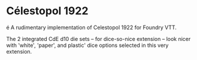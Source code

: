 # Célestopol 1922
é
A rudimentary implementation of Celestopol 1922 for Foundry VTT.

The 2 integrated CdE d10 die sets – for dice-so-nice extension – look nicer with 'white', 'paper', and plastic' dice options selected in this very extension.